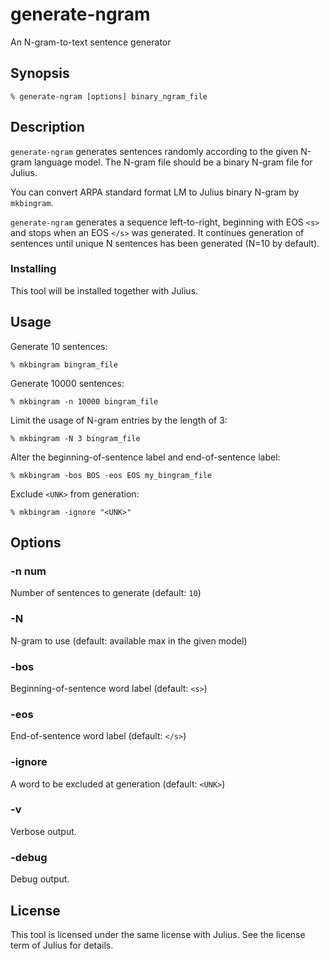 # generate-ngram

An N-gram-to-text sentence generator

## Synopsis

```shell
% generate-ngram [options] binary_ngram_file
```

## Description

`generate-ngram` generates sentences randomly according to the given N-gram
language model.  The N-gram file should be a binary N-gram file for Julius.  

You can convert ARPA standard format LM to Julius binary N-gram by `mkbingram`.

`generate-ngram` generates a sequence left-to-right, beginning with EOS `<s>`
and stops when an EOS `</s>` was generated. It continues generation of sentences
until unique N sentences has been generated (N=10 by default).

### Installing

This tool will be installed together with Julius.

## Usage

Generate 10 sentences:

```shell
% mkbingram bingram_file
```

Generate 10000 sentences:

```shell
% mkbingram -n 10000 bingram_file
```

Limit the usage of N-gram entries by the length of 3:

```shell
% mkbingram -N 3 bingram_file
```

Alter the beginning-of-sentence label and end-of-sentence label:

```shell
% mkbingram -bos BOS -eos EOS my_bingram_file
```

Exclude `<UNK>` from generation:

```shell
% mkbingram -ignore "<UNK>"
```

## Options

### -n num

Number of sentences to generate (default: `10`)

### -N

N-gram to use (default: available max in the given model)

### -bos

Beginning-of-sentence word label (default: `<s>`)

### -eos

End-of-sentence word label (default: `</s>`)

### -ignore

A word to be excluded at generation (default: `<UNK>`)

### -v

Verbose output.

### -debug

Debug output.

## License

This tool is licensed under the same license with Julius.  See the license term
of Julius for details.
